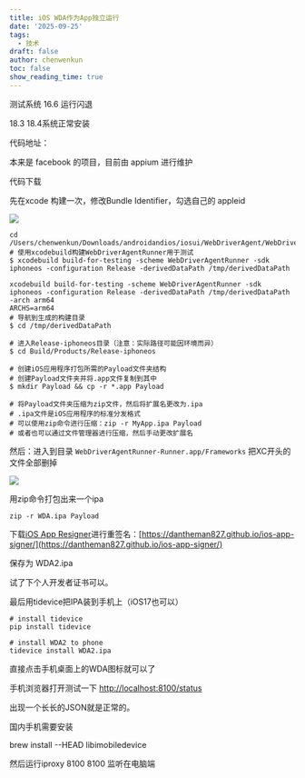 ```yaml
---
title: iOS WDA作为App独立运行
date: '2025-09-25'
tags:
  - 技术
draft: false
author: chenwenkun
toc: false
show_reading_time: true
---
```

测试系统 16.6 运行闪退

18.3 18.4系统正常安装

代码地址：

本来是 facebook 的项目，目前由 appium 进行维护

代码下载

先在xcode 构建一次，修改Bundle Identifier，勾选自己的 appleid

![](https://prod-files-secure.s3.us-west-2.amazonaws.com/c205fb54-92b2-4987-8be3-972b67d27acc/cb756a73-27bc-4b0d-951a-858df3344b59/image.png?X-Amz-Algorithm=AWS4-HMAC-SHA256&X-Amz-Content-Sha256=UNSIGNED-PAYLOAD&X-Amz-Credential=ASIAZI2LB4666RH6OUQ5%2F20251020%2Fus-west-2%2Fs3%2Faws4_request&X-Amz-Date=20251020T181704Z&X-Amz-Expires=3600&X-Amz-Security-Token=IQoJb3JpZ2luX2VjEEkaCXVzLXdlc3QtMiJGMEQCIEdnSAq3e2EZHOFAg8QreNZiLINWYy%2BMoPfAFS9vrwWaAiAAxbkZJApQqF4NU%2FVlezH25BGLsbRU%2F4GvQmj2dfTIwCqIBAjy%2F%2F%2F%2F%2F%2F%2F%2F%2F%2F8BEAAaDDYzNzQyMzE4MzgwNSIMVF%2B%2FXe54XYRAwUwlKtwDgQolhvD%2BtK3zBkCwt%2B%2FC8JdsArpghPzAXCd7mk34rnlZgog9ui%2Fo00JfmfJhD7Of1XMRD70t2P32i3wRDN0BAHeIMVNs4ijvBOmJiRM8wU7RCsoaJdnDPxC9Atu2zcr4FIsFtE4PCKg8ubgGnYNYetSUWokL%2FDzijSzqwE2M%2BUnISkf1SLS3lsr1jlkV1MtKKzHTgk0a7xBJR97nhtKrp%2Bn34v%2BoVlylE3FgYHz9Xan2bmhHn6f0Vibo4bMUDHN%2FtTZb4zJfHMNWdafy%2FQH78xMCV61Ft2jiMwP8X5s%2BXDXJCaGsgJSTeEvypzJpHZkJIPpFa8Eu35j7rqechDfiyiCzkUCr%2F2dvem%2BEHUSV1Y6tpB9rGrfCohuLO6wlrVXWpyNE3%2BAJhNwDxlwH2m8s2lVzosjTwB%2FmXVUozyA8%2Bq23NusCmp4yLidJ43fNJnAGlkVIyzkaa%2BpvFUnPJBc4Vh8yrsA%2F9ar3KGDTHzagGMYP7NJvhtf2UtYZOiHJF0yThB%2BAk%2BnsFvN%2BZfewJ5QXoOj3LCgRJiiH1M%2F13vEHqTXy6cHkzj9Qo%2FDcSgYgEAvnOnLlEsdHLn8jOMHmMO3qyRjxzuH8lkPs%2BpKv8EPiIiLfMw98A51PH1k2qaAwmc%2FZxwY6pgGycvInYMl9gNYIO9OCAl85g47x0H5sWAJxTWkYlY1fDAD7YuKCeZjWMSl8m3a6f7GkfAgw977335QB6ODEi%2F1Yh1D3IhIFosVyFx0%2Bfr8H8fbeFkbFDaU4XdvOCw4%2BTFrLnUHTOnspAFleKR7x5Th6aZYZQkzLSIfTKf7AKgofxwEuOtGNUgRrcsgNFLBX0g14nNyP58JNXoKyEU%2BHohfEeaUCJIKe&X-Amz-Signature=60162bfb4585ccc10ab5b00337b8d28e5c240abdbfa3745c3cc4b43afcf5d019&X-Amz-SignedHeaders=host&x-amz-checksum-mode=ENABLED&x-id=GetObject)

```shell
cd /Users/chenwenkun/Downloads/androidandios/iosui/WebDriverAgent/WebDriverAgent
# 使用xcodebuild构建WebDriverAgentRunner用于测试
$ xcodebuild build-for-testing -scheme WebDriverAgentRunner -sdk iphoneos -configuration Release -derivedDataPath /tmp/derivedDataPath

xcodebuild build-for-testing -scheme WebDriverAgentRunner -sdk iphoneos -configuration Release -derivedDataPath /tmp/derivedDataPath -arch arm64
ARCHS=arm64
# 导航到生成的构建目录
$ cd /tmp/derivedDataPath

# 进入Release-iphoneos目录（注意：实际路径可能因环境而异）
$ cd Build/Products/Release-iphoneos

# 创建iOS应用程序打包所需的Payload文件夹结构
# 创建Payload文件夹并将.app文件复制到其中
$ mkdir Payload && cp -r *.app Payload

# 将Payload文件夹压缩为zip文件，然后将扩展名更改为.ipa
# .ipa文件是iOS应用程序的标准分发格式
# 可以使用zip命令进行压缩：zip -r MyApp.ipa Payload
# 或者也可以通过文件管理器进行压缩，然后手动更改扩展名
```

然后：进入到目录 `WebDriverAgentRunner-Runner.app/Frameworks` 把XC开头的文件全部删掉

![](https://prod-files-secure.s3.us-west-2.amazonaws.com/c205fb54-92b2-4987-8be3-972b67d27acc/358b8d2b-1bfe-4fb9-beb5-83e1de5f201e/image.png?X-Amz-Algorithm=AWS4-HMAC-SHA256&X-Amz-Content-Sha256=UNSIGNED-PAYLOAD&X-Amz-Credential=ASIAZI2LB4666RH6OUQ5%2F20251020%2Fus-west-2%2Fs3%2Faws4_request&X-Amz-Date=20251020T181704Z&X-Amz-Expires=3600&X-Amz-Security-Token=IQoJb3JpZ2luX2VjEEkaCXVzLXdlc3QtMiJGMEQCIEdnSAq3e2EZHOFAg8QreNZiLINWYy%2BMoPfAFS9vrwWaAiAAxbkZJApQqF4NU%2FVlezH25BGLsbRU%2F4GvQmj2dfTIwCqIBAjy%2F%2F%2F%2F%2F%2F%2F%2F%2F%2F8BEAAaDDYzNzQyMzE4MzgwNSIMVF%2B%2FXe54XYRAwUwlKtwDgQolhvD%2BtK3zBkCwt%2B%2FC8JdsArpghPzAXCd7mk34rnlZgog9ui%2Fo00JfmfJhD7Of1XMRD70t2P32i3wRDN0BAHeIMVNs4ijvBOmJiRM8wU7RCsoaJdnDPxC9Atu2zcr4FIsFtE4PCKg8ubgGnYNYetSUWokL%2FDzijSzqwE2M%2BUnISkf1SLS3lsr1jlkV1MtKKzHTgk0a7xBJR97nhtKrp%2Bn34v%2BoVlylE3FgYHz9Xan2bmhHn6f0Vibo4bMUDHN%2FtTZb4zJfHMNWdafy%2FQH78xMCV61Ft2jiMwP8X5s%2BXDXJCaGsgJSTeEvypzJpHZkJIPpFa8Eu35j7rqechDfiyiCzkUCr%2F2dvem%2BEHUSV1Y6tpB9rGrfCohuLO6wlrVXWpyNE3%2BAJhNwDxlwH2m8s2lVzosjTwB%2FmXVUozyA8%2Bq23NusCmp4yLidJ43fNJnAGlkVIyzkaa%2BpvFUnPJBc4Vh8yrsA%2F9ar3KGDTHzagGMYP7NJvhtf2UtYZOiHJF0yThB%2BAk%2BnsFvN%2BZfewJ5QXoOj3LCgRJiiH1M%2F13vEHqTXy6cHkzj9Qo%2FDcSgYgEAvnOnLlEsdHLn8jOMHmMO3qyRjxzuH8lkPs%2BpKv8EPiIiLfMw98A51PH1k2qaAwmc%2FZxwY6pgGycvInYMl9gNYIO9OCAl85g47x0H5sWAJxTWkYlY1fDAD7YuKCeZjWMSl8m3a6f7GkfAgw977335QB6ODEi%2F1Yh1D3IhIFosVyFx0%2Bfr8H8fbeFkbFDaU4XdvOCw4%2BTFrLnUHTOnspAFleKR7x5Th6aZYZQkzLSIfTKf7AKgofxwEuOtGNUgRrcsgNFLBX0g14nNyP58JNXoKyEU%2BHohfEeaUCJIKe&X-Amz-Signature=3ed66b0427a52fa4233f1a2008625dae74db9bd2342db14f288334bcbe57fb6c&X-Amz-SignedHeaders=host&x-amz-checksum-mode=ENABLED&x-id=GetObject)

用zip命令打包出来一个ipa

```shell
zip -r WDA.ipa Payload
```

下载[iOS App Resigner](https://zhida.zhihu.com/search?content_id=237756070&content_type=Article&match_order=1&q=iOS%20App%20Resigner&zd_token=eyJhbGciOiJIUzI1NiIsInR5cCI6IkpXVCJ9.eyJpc3MiOiJ6aGlkYV9zZXJ2ZXIiLCJleHAiOjE3NDQzNTQ0ODAsInEiOiJpT1MgQXBwIFJlc2lnbmVyIiwiemhpZGFfc291cmNlIjoiZW50aXR5IiwiY29udGVudF9pZCI6MjM3NzU2MDcwLCJjb250ZW50X3R5cGUiOiJBcnRpY2xlIiwibWF0Y2hfb3JkZXIiOjEsInpkX3Rva2VuIjpudWxsfQ.XGwOKX0ujlvhojSuRT3SlA0sDFnQK-FxDJr60CX6YqU&zhida_source=entity)进行重签名：[https://dantheman827.github.io/ios-app-signer/](https://dantheman827.github.io/ios-app-signer/)

保存为 WDA2.ipa

试了下个人开发者证书可以。

最后用tidevice把IPA装到手机上（iOS17也可以）

```shell
# install tidevice
pip install tidevice

# install WDA2 to phone
tidevice install WDA2.ipa
```

直接点击手机桌面上的WDA图标就可以了

手机浏览器打开测试一下 [http://localhost:8100/status](http://localhost:8100/status)

出现一个长长的JSON就是正常的。

国内手机需要安装

brew install --HEAD libimobiledevice

然后运行iproxy 8100 8100 监听在电脑端
